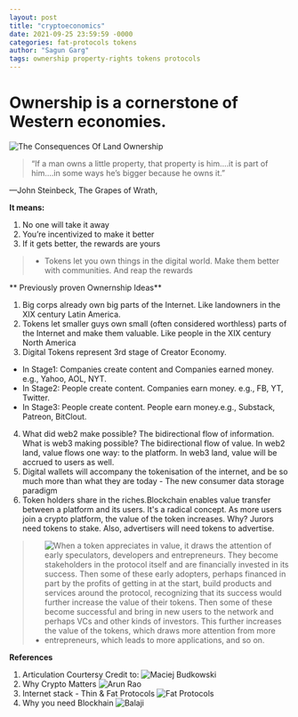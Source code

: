 ```yaml
---
layout: post
title: "cryptoeconomics"
date: 2021-09-25 23:59:59 -0000
categories: fat-protocols tokens
author: "Sagun Garg"
tags: ownership property-rights tokens protocols
---
```


# Ownership is a cornerstone of Western economies. 
![The Consequences Of Land Ownership](https://www.hoover.org/research/consequences-land-ownership)

> “If a man owns a little property, that property is him.…it is part of him….in some ways he’s bigger because he owns it.”

—John Steinbeck, The Grapes of Wrath,

**It means:**
1) No one will take it away
2) You’re incentivized to make it better
3) If it gets better, the rewards are yours

> * Tokens let you own things in the digital world. Make them better with communities. And reap the rewards

** Previously proven Ownernship Ideas**
1. Big corps already own big parts of the Internet. Like landowners in the XIX century Latin America.
2. Tokens let smaller guys own small (often considered worthless) parts of the Internet and make them valuable. Like people in the XIX century North America
3. Digital Tokens represent 3rd stage of Creator Economy.
 - In Stage1: Companies create content and Companies earned money. e.g., Yahoo, AOL, NYT.
 - In Stage2: People create content. Companies earn money. e.g., FB, YT, Twitter.
 - In Stage3: People create content. People earn money.e.g., Substack, Patreon, BitClout.
 4. What did web2 make possible? The bidirectional flow of information. What is web3 making possible? The bidirectional flow of value. In web2 land, value flows one way: to the platform. In web3 land, value will be accrued to users as well.
 5. Digital wallets will accompany the tokenisation of the internet, and be so much more than what they are today - The new consumer data storage paradigm
 6. Token holders share in the riches.Blockchain enables value transfer between a platform and its users. It's a radical concept. As more users join a crypto platform, the value of the token increases. Why? Jurors need tokens to stake. Also, advertisers will need tokens to advertise.

> * ![When a token appreciates in value, it draws the attention of early speculators, developers and entrepreneurs. They become stakeholders in the protocol itself and are financially invested in its success. Then some of these early adopters, perhaps financed in part by the profits of getting in at the start, build products and services around the protocol, recognizing that its success would further increase the value of their tokens. Then some of these become successful and bring in new users to the network and perhaps VCs and other kinds of investors. This further increases the value of the tokens, which draws more attention from more entrepreneurs, which leads to more applications, and so on.](https://www.usv.com/writing/2016/08/fat-protocols/)


**References**
1. Articulation Courtersy Credit to: ![Maciej Budkowski](https://twitter.com/MaciejBudkowski)
2. Why Crypto Matters ![Arun Rao](https://raohacker.com/why-crypto-matters-and-its-a-lot-more-than-bitcoin/)
3. Internet stack - Thin & Fat Protocols ![Fat Protocols](https://www.usv.com/writing/2016/08/fat-protocols/)
4. Why you need Blockhain ![Balaji](https://balajis.com/yes-you-may-need-a-blockchain/)